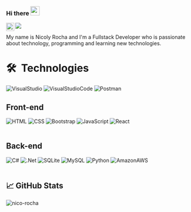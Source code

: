 ### Hi there <img src="https://media.giphy.com/media/hvRJCLFzcasrR4ia7z/giphy.gif" width="25px">

<a href="https://www.linkedin.com/in/nicoly-rocha/">
  <img align="left" alt="nicoly-rocha's LinkedIN" width="22px" src="https://raw.githubusercontent.com/peterthehan/peterthehan/master/assets/linkedin.svg" />
</a>

![](https://visitor-badge.glitch.me/badge?page_id=nico-rocha)

My name is Nicoly Rocha and I'm a Fullstack Developer who is passionate about technology, programming and learning new technologies.

# 🛠 &nbsp;Technologies

![VisualStudio](https://img.shields.io/badge/Visual_Studio-5C2D91?style=for-the-badge&logo=visual%20studio&logoColor=white)
![VisualStudioCode](https://img.shields.io/badge/Visual_Studio_Code-0078D4?style=for-the-badge&logo=visual%20studio%20code&logoColor=white)
![Postman](https://img.shields.io/badge/Postman-FF6C37?style=for-the-badge&logo=Postman&logoColor=white)

## Front-end

![HTML](https://img.shields.io/badge/HTML5-E34F26?style=for-the-badge&logo=html5&logoColor=white)
![CSS](https://img.shields.io/badge/CSS3-1572B6?style=for-the-badge&logo=css3&logoColor=white)
![Bootstrap](https://img.shields.io/badge/Bootstrap-563D7C?style=for-the-badge&logo=bootstrap&logoColor=white)
![JavaScript](https://img.shields.io/badge/JavaScript-323330?style=for-the-badge&logo=javascript&logoColor=F7DF1E)
![React](https://img.shields.io/badge/React-20232A?style=for-the-badge&logo=react&logoColor=61DAFB)
<br />
<br />
## Back-end

![C#](https://img.shields.io/badge/C%23-239120?style=for-the-badge&logo=c-sharp&logoColor=white)
![.Net](https://img.shields.io/badge/.NET-512BD4?style=for-the-badge&logo=dotnet&logoColor=white)
![SQLite](https://img.shields.io/badge/SQLite-07405E?style=for-the-badge&logo=sqlite&logoColor=white)
![MySQL](https://img.shields.io/badge/MySQL-00000F?style=for-the-badge&logo=mysql&logoColor=white)
![Python](https://img.shields.io/badge/Python-3776AB?style=for-the-badge&logo=python&logoColor=white)
![AmazonAWS](https://img.shields.io/badge/Amazon_AWS-232F3E?style=for-the-badge&logo=amazon-aws&logoColor=white)
<br />
<br />

## &#x1f4c8; GitHub Stats

<p align="left"><img align="left" src="https://github-readme-stats.vercel.app/api/top-langs?username=nico-rocha&show_icons=true&locale=en&layout=compact&theme=radical" alt="nico-rocha" /></p>
